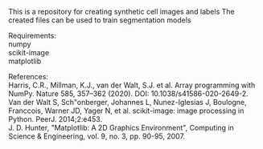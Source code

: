 This is a repository for creating synthetic cell images and labels
The created files can be used to train segmentation models

Requirements:<br />
numpy<br />
scikit-image<br />
matplotlib

References:<br />
Harris, C.R., Millman, K.J., van der Walt, S.J. et al. Array programming with NumPy. Nature 585, 357–362 (2020). DOI: 10.1038/s41586-020-2649-2.<br />
Van der Walt S, Sch"onberger, Johannes L, Nunez-Iglesias J, Boulogne, Franccois, Warner JD, Yager N, et al. scikit-image: image processing in Python. PeerJ. 2014;2:e453.<br />
J. D. Hunter, "Matplotlib: A 2D Graphics Environment", Computing in Science & Engineering, vol. 9, no. 3, pp. 90-95, 2007.
